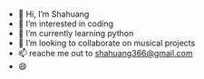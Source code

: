 - 👋 Hi, I’m Shahuang
- 👀 I’m interested in coding 
- 🌱 I’m currently learning python
- 💞️ I’m looking to collaborate on musical projects
- 📫 reache me out to shahuang366@gmail.com
- 😄

<!---
Shahuang-gif is a ✨ special ✨ repository because its `README.md` (this file) appears on your GitHub profile.
You can click the Preview link to take a look at your changes.
--->
